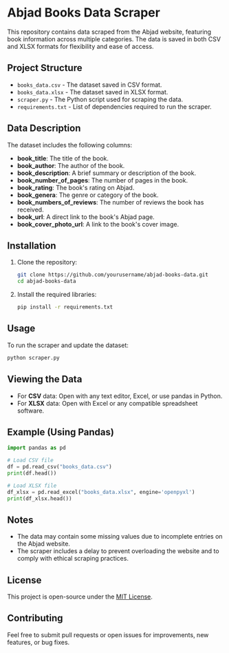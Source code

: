 # Abjad Books Data Scraper

This repository contains data scraped from the Abjad website, featuring book information across multiple categories. The data is saved in both CSV and XLSX formats for flexibility and ease of access.

## Project Structure

- `books_data.csv` - The dataset saved in CSV format.
- `books_data.xlsx` - The dataset saved in XLSX format.
- `scraper.py` - The Python script used for scraping the data.
- `requirements.txt` - List of dependencies required to run the scraper.

## Data Description

The dataset includes the following columns:

- **book\_title**: The title of the book.
- **book\_author**: The author of the book.
- **book\_description**: A brief summary or description of the book.
- **book\_number\_of\_pages**: The number of pages in the book.
- **book\_rating**: The book's rating on Abjad.
- **book\_genera**: The genre or category of the book.
- **book\_numbers\_of\_reviews**: The number of reviews the book has received.
- **book\_url**: A direct link to the book's Abjad page.
- **book\_cover\_photo\_url**: A link to the book's cover image.

## Installation

1. Clone the repository:
   ```bash
   git clone https://github.com/yourusername/abjad-books-data.git
   cd abjad-books-data
   ```
2. Install the required libraries:
   ```bash
   pip install -r requirements.txt
   ```

## Usage

To run the scraper and update the dataset:

```bash
python scraper.py
```

## Viewing the Data

- For **CSV** data: Open with any text editor, Excel, or use pandas in Python.
- For **XLSX** data: Open with Excel or any compatible spreadsheet software.

## Example (Using Pandas)

```python
import pandas as pd

# Load CSV file
df = pd.read_csv("books_data.csv")
print(df.head())

# Load XLSX file
df_xlsx = pd.read_excel("books_data.xlsx", engine='openpyxl')
print(df_xlsx.head())
```

## Notes

- The data may contain some missing values due to incomplete entries on the Abjad website.
- The scraper includes a delay to prevent overloading the website and to comply with ethical scraping practices.

## License

This project is open-source under the [MIT License](LICENSE).

## Contributing

Feel free to submit pull requests or open issues for improvements, new features, or bug fixes.


